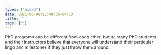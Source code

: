 ```yaml
---
types: ["micro"]
date: 2021-06-08T13:49:36-04:00
title: ""
tags: [""]
---
```

PhD programs can be different from each other, but so many PhD students and their instructors believe that everyone will understand their particular lingo and milestones if they just throw them around.
